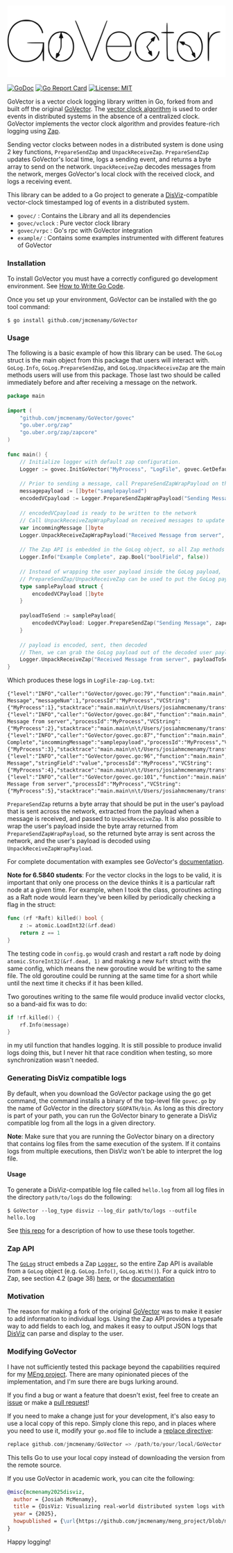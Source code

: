 <picture>
  <source media="(prefers-color-scheme: dark)" srcset=".images/GoVectorDark.svg">
  <source media="(prefers-color-scheme: light)" srcset=".images/GoVectorLight.svg">
  <img alt="GoVector Logo" src=".images/GoVectorLight.svg">
</picture>

[![GoDoc](https://pkg.go.dev/badge/github.com/jmcmenamy/GoVector)](https://pkg.go.dev/github.com/jmcmenamy/GoVector)
[![Go Report Card](https://goreportcard.com/badge/github.com/jmcmenamy/GoVector)](https://goreportcard.com/report/github.com/jmcmenamy/GoVector)
[![License: MIT](https://img.shields.io/badge/License-MIT-yellow.svg)](https://opensource.org/licenses/MIT)


GoVector is a vector clock logging library written in Go, forked from and built off the original [GoVector](https://github.com/DistributedClocks/GoVector). The [vector
clock algorithm](https://en.wikipedia.org/wiki/Vector_clock) is used
to order events in distributed systems in the absence of a centralized
clock. GoVector implements the vector clock algorithm and provides
feature-rich logging using [Zap](https://pkg.go.dev/go.uber.org/zap#section-readme).

Sending vector clocks between nodes in a distributed system
is done using 2 key functions, `PrepareSendZap` and `UnpackReceiveZap`. `PrepareSendZap` updates GoVector's local time, logs a sending event, and returns a byte array to send on the network.
`UnpackReceiveZap` decodes messages from the network, merges GoVector's local
clock with the received clock, and logs a receiving event.

This library can be added to a Go project to generate a
[DisViz](https://jmcmenamy.github.io/disviz/)-compatible vector-clock
timestamped log of events in a distributed system.

* `govec/`    	    : Contains the Library and all its dependencies
* `govec/vclock`	: Pure vector clock library
* `govec/vrpc`	    : Go's rpc with GoVector integration
* `example/`  	    : Contains some examples instrumented with different features of GoVector

### Installation

To install GoVector you must have a correctly configured go development
environment. See [How to Write Go
Code](https://go.dev/doc/code).

Once you set up your environment, GoVector can be installed with the go
tool command:

```
$ go install github.com/jmcmenamy/GoVector
```

### Usage

The following is a basic example of how this library can be used. The `GoLog` struct is the main object from this package that users will interact with. `GoLog.Info`, `GoLog.PrepareSendZap`, and `GoLog.UnpackReceiveZap` are the main methods users will use from this package. Those last two should be called immediately before and after receiving a message on the network.

```go
package main

import (
	"github.com/jmcmenamy/GoVector/govec"
	"go.uber.org/zap"
	"go.uber.org/zap/zapcore"
)

func main() {
	// Initialize logger with default zap configuration.
	Logger := govec.InitGoVector("MyProcess", "LogFile", govec.GetDefaultZapConfig())

	// Prior to sending a message, call PrepareSendZapWrapPayload on the payload
	messagepayload := []byte("samplepayload")
	encodedVCpayload := Logger.PrepareSendZapWrapPayload("Sending Message", messagepayload, zapcore.InfoLevel, zap.Int("messageNum", 1))

	// encodedVCpayload is ready to be written to the network
	// Call UnpackReceiveZapWrapPayload on received messages to update local vector clock
	var incommingMessage []byte
	Logger.UnpackReceiveZapWrapPayload("Received Message from server", encodedVCpayload, &incommingMessage, zapcore.InfoLevel)

	// The Zap API is embedded in the GoLog object, so all Zap methods can be called
	Logger.Info("Example Complete", zap.Bool("boolField", false))

	// Instead of wrapping the user payload inside the GoLog payload,
	// PrepareSendZap/UnpackReceiveZap can be used to put the GoLog payload inside the user payload
	type samplePayload struct {
		encodedVCPayload []byte
	}

	payloadToSend := samplePayload{
		encodedVCPayload: Logger.PrepareSendZap("Sending Message", zapcore.InfoLevel, zap.String("stringField", "value")),
	}

	// payload is encoded, sent, then decoded
	// Then, we can grab the GoLog payload out of the decoded user payload.
	Logger.UnpackReceiveZap("Received Message from server", payloadToSend.encodedVCPayload, zapcore.InfoLevel)
}
```

Which produces these logs in `LogFile-zap-Log.txt`:

```
{"level":"INFO","caller":"GoVector/govec.go:79","function":"main.main","message":"Sending Message","messageNum":1,"processId":"MyProcess","VCString":{"MyProcess":1},"stacktrace":"main.main\n\t/Users/josiahmcmenamy/transferred_files/meng_project/GoVector/govec.go:79\nruntime.main\n\t/usr/local/Cellar/go/1.23.5/libexec/src/runtime/proc.go:272"}
{"level":"INFO","caller":"GoVector/govec.go:84","function":"main.main","message":"Received Message from server","processId":"MyProcess","VCString":{"MyProcess":2},"stacktrace":"main.main\n\t/Users/josiahmcmenamy/transferred_files/meng_project/GoVector/govec.go:84\nruntime.main\n\t/usr/local/Cellar/go/1.23.5/libexec/src/runtime/proc.go:272"}
{"level":"INFO","caller":"GoVector/govec.go:87","function":"main.main","message":"Example Complete","incommingMessage":"samplepayload","processId":"MyProcess","VCString":{"MyProcess":3},"stacktrace":"main.main\n\t/Users/josiahmcmenamy/transferred_files/meng_project/GoVector/govec.go:87\nruntime.main\n\t/usr/local/Cellar/go/1.23.5/libexec/src/runtime/proc.go:272"}
{"level":"INFO","caller":"GoVector/govec.go:96","function":"main.main","message":"Sending Message","stringField":"value","processId":"MyProcess","VCString":{"MyProcess":4},"stacktrace":"main.main\n\t/Users/josiahmcmenamy/transferred_files/meng_project/GoVector/govec.go:96\nruntime.main\n\t/usr/local/Cellar/go/1.23.5/libexec/src/runtime/proc.go:272"}
{"level":"INFO","caller":"GoVector/govec.go:101","function":"main.main","message":"Received Message from server","processId":"MyProcess","VCString":{"MyProcess":5},"stacktrace":"main.main\n\t/Users/josiahmcmenamy/transferred_files/meng_project/GoVector/govec.go:101\nruntime.main\n\t/usr/local/Cellar/go/1.23.5/libexec/src/runtime/proc.go:272"}

```

`PrepareSendZap` returns a byte array that should be put in the user's payload that is sent across the network, extracted from the payload when a message is received, and passed to `UnpackReceiveZap`. It is also possible to wrap the user's payload inside the byte array returned from `PrepareSendZapWrapPayload`, so the returned byte array is sent across the network, and the user's payload is decoded using `UnpackReceiveZapWrapPayload`.

For complete documentation with examples see GoVector's [documentation](https://pkg.go.dev/github.com/jmcmenamy/GoVector/govec).

**Note for 6.5840 students**: For the vector clocks in the logs to be valid, it is important that only one process on the device thinks it is a particular raft node at a given time. For example, when I took the class, goroutines acting as a Raft node would learn they've been killed by periodically checking a flag in the struct:

```go
func (rf *Raft) killed() bool {
	z := atomic.LoadInt32(&rf.dead)
	return z == 1
}
```

The testing code in `config.go` would crash and restart a raft node by doing `atomic.StoreInt32(&rf.dead, 1)` and making a new `Raft` struct with the same config, which means the new goroutine would be writing to the same file. The old goroutine could be running at the same time for a short while until the next time it checks if it has been killed.

Two goroutines writing to the same file would produce invalid vector clocks, so a band-aid fix was to do:

```go
if !rf.killed() {
    rf.Info(message)
}
```

in my util function that handles logging. It is still possible to produce invalid logs doing this, but I never hit that race condition when testing, so more synchronization wasn't needed.

### Generating DisViz compatible logs

By default, when you download the GoVector package using the go get command, the command installs a binary of the top-level file `govec.go` by the name of GoVector in the directory `$GOPATH/bin`. As long as this directory is part of your path, you can run the GoVector binary to generate a DisViz compatible log from all the logs in a given directory.

**Note**: Make sure that you are running the GoVector binary on a directory that contains log files from the same execution of the system. If it contains logs from multiple executions, then DisViz won't be able to interpret the log file.

#### Usage

To generate a DisViz-compatible log file called `hello.log` from all log files in the directory `path/to/logs` do the following:

```
$ GoVector --log_type disviz --log_dir path/to/logs --outfile hello.log
```

See [this repo](https://jmcmenamy.github.io/meng_project/) for a description of how to use these tools together.

### Zap API

The [`GoLog`](https://pkg.go.dev/github.com/jmcmenamy/GoVector/govec#GoLog) struct embeds a Zap [`Logger`](https://pkg.go.dev/go.uber.org/zap#Logger), so the entire Zap API is available from a `GoLog` object (e.g. `GoLog.Info()`, `GoLog.With()`). For a quick intro to Zap, see section 4.2 (page 38) [here](https://github.com/jmcmenamy/meng_project/blob/main/thesis/Josiah_MEng_Thesis.pdf), or the [documentation](https://pkg.go.dev/go.uber.org/zap)

### Motivation

The reason for making a fork of the original [GoVector](https://github.com/DistributedClocks/GoVector) was to make it easier to add information to individual logs. Using the Zap API provides a typesafe way to add fields to each log, and makes it easy to output JSON logs that [DisViz](https://jmcmenamy.github.io/disviz/) can parse and display to the user.

### Modifying GoVector

I have not sufficiently tested this package beyond the capabilities required for my [MEng project](https://jmcmenamy.github.io/meng_project/). There are many opinionated pieces of the implementation, and I'm sure there are bugs lurking around.

If you find a bug or want a feature that doesn't exist, feel free to create an [issue](https://github.com/jmcmenamy/GoVector/issues) or make a [pull request](https://github.com/jmcmenamy/GoVector/pulls)!

If you need to make a change just for your development, it's also easy to use a local copy of this repo. Simply clone this repo, and in places where you need to use it, modify your `go.mod` file to include a [replace directive](https://go.dev/ref/mod#go-mod-file-replace):

```go
replace github.com/jmcmenamy/GoVector => /path/to/your/local/GoVector
```

This tells Go to use your local copy instead of downloading the version from the remote source.

If you use GoVector in academic work, you can cite the following:

```bibtex
@misc{mcmenamy2025disviz,
  author = {Josiah McMenamy},
  title = {DisViz: Visualizing real-world distributed system logs with space time diagrams},
  year = {2025},
  howpublished = {\url{https://github.com/jmcmenamy/meng_project/blob/main/thesis/Josiah_MEng_Thesis.pdf}}
}
```

Happy logging!

<!-- July 2017: Brokers are no longer supported, maybe they will come back.

### VectorBroker

type VectorBroker
   * func Init(logfilename string, pubport string, subport string)

### Usage

    A simple stand-alone program can be found in server/broker/runbroker.go 
    which will setup a broker with command line parameters.
   	Usage is: 
    "go run ./runbroker (-logpath logpath) -pubport pubport -subport subport"

    Tests can be run via GoVector/test/broker_test.go and "go test" with the 
    Go-Check package (https://labix.org/gocheck). To get this package use 
    "go get gopkg.in/check.v1".
    
Detailed Setup:

Step 1:

    Create a Global Variable of type brokervec.VectorBroker and Initialize 
    it like this =

    broker.Init(logpath, pubport, subport)
    
    Where:
    - the logpath is the path and name of the log file you want created, or 
    "" if no log file is wanted. E.g. "C:/temp/test" will result in the file 
    "C:/temp/test-log.txt" being created.
    - the pubport is the port you want to be open for publishers to send
    messages to the broker.
    - the subport is the port you want to be open for subscribers to receive 
    messages from the broker.

Step 2:

    Setup your GoVec so that the real-time boolean is set to true and the correct
    brokeraddr and brokerpubport values are set in the Initialize method you
    intend to use.

Step 3 (optional):

    Setup a Subscriber to connect to the broker via a WebSocket over the correct
    subport. For example, setup a web browser running JavaScript to connect and
    display messages as they are received. Make RPC calls by sending a JSON 
    object of the form:
            var msg = {
            method: "SubManager.AddFilter", 
            params: [{"Nonce":nonce, "Regex":regex}], 
            id: 0
            }
            var text = JSON.stringify(msg)

####   RPC Calls

    Publisher RPC calls are made automatically from the GoVec library if the 
    broker is enabled.
    
    Subscriber RPC calls:
    * AddNetworkFilter(nonce string, reply *string)
        Filters messages so that only network messages are sent to the 
        subscriber.      
    * RemoveNetworkFilter(nonce string, reply *string)
        Filters messages so that both network and local messages are sent to the 
        subscriber.
    * SendOldMessages(nonce string, reply *string)
        Sends any messages received before the requesting subscriber subscribed.
  -->